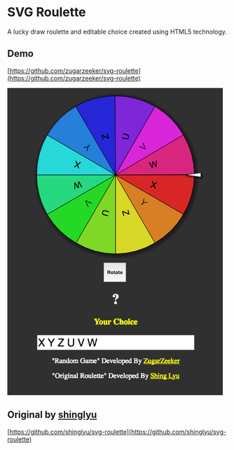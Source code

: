 # SVG Roulette
A lucky draw roulette and editable choice created using HTML5 technology.

## Demo
[https://github.com/zugarzeeker/svg-roulette](https://github.com/zugarzeeker/svg-roulette)


![Image Demo](images/img1.png)

## Original by [shinglyu](http://shinglyu.github.io/)

[https://github.com/shinglyu/svg-roulette](https://github.com/shinglyu/svg-roulette)
